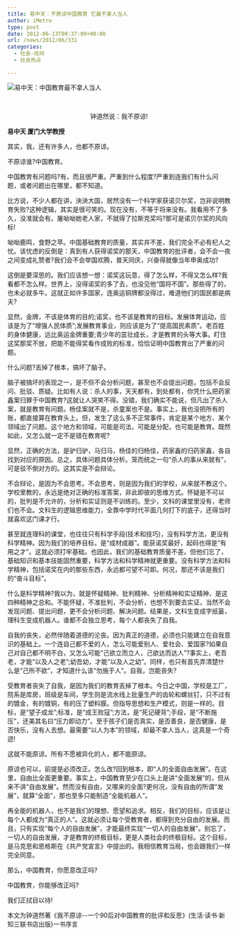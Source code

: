 ```yaml
---
title: 易中天：不原谅中国教育 它最不拿人当人
author: iMetro
type: post
date: 2012-06-13T09:37:09+00:00
url: /news/2012/06/331
categories:
  - 社会-坊间
  - 社会热点

---
```

<div>
  <img src="http://img1.gtimg.com/view/pics/hv1/249/25/998/64901574.jpg" alt="易中天：中国教育最不拿人当人" />
</div>

&nbsp;

<p align="center">
  钟道然说：我不原谅!
</p>

**易中天 厦门大学教授**

其实，我，还有许多人，也都不原谅。

不原谅谁?中国教育。

中国教育有问题吗?有，而且很严重。严重到什么程度?严重到连我们有什么问题，或者问题出在哪里，都不知道。

比方说，不少人都在讲，泱泱大国，居然没有一个科学家获诺贝尔奖，岂非说明教育失败?这种逻辑，其实是很可笑的。现在没有，不等于将来没有。我看用不了多久，没准就会有。屠呦呦她老人家，不就得了拉斯克奖吗?那可是诺贝尔奖的风向标!

呦呦鹿鸣，食野之苹。中国基础教育的质量，其实并不差，我们完全不必有杞人之忧。该忧虑的反倒是：真到有人获得诺奖的那天，中国教育的批评者，会不会一夜之间变成礼赞者?我们会不会举国欢腾，普天同庆，兴奋得就像当年申奥成功?

这倒是要深思的。我们应该想一想：诺奖这玩意，得了怎么样，不得又怎么样?我看都不怎么样。世界上，没得诺奖的多了去，也没见他“国将不国”。那些得了的，也未必就多牛。这就正如许多国家，连奥运铜牌都没得过，难道他们的国民都是病夫?

显然，金牌，不该是体育的目的;诺奖，也不该是教育的目标。发展体育运动，应该是为了“增强人民体质”;发展教育事业，则应该是为了“提高国民素质”。老百姓的身体健康，远比奥运金牌重要;青少年的茁壮成长，才是教育的头等大事。盯住这奖那奖不放，把能不能得奖看作成败的标准，恰恰证明中国教育出了严重的问题。

什么问题?丟掉了根本，搞坏了脑子。

脑子被搞坏的表现之一，是不但不会分析问题，甚至也不会提出问题，包括不会反问、批驳、质疑。比如有人说：杀人的事，天天都有，到处都有，你凭什么把药家鑫案归罪于中国教育?这就让人哭笑不得。没错，我们确实不能说，但凡出了杀人案，就是教育有问题。杨佳案就不是，杀童案也不是。事实上，我也没把所有的账，都直接算在教育头上。但，发生了这么多不正常事件，肯定是某个地方、某个领域出了问题。这个地方和领域，可能是司法，可能是分配，也可能是教育。既然如此，又怎么就一定不是错在教育呢?

显然，正确的方法，是驴归驴，马归马，杨佳的归杨佳，药家鑫的归药家鑫，各自找到对应的原因。总之，具体问题具体分析。笼而统之一句“杀人的事从来就有”，可是驳不倒对方的。这其实是不会辩论。

不会辩论，是因为不会思考。不会思考，则是因为我们的学校，从来就不教这个。学校里教的，永远是绝对正确的标准答案，非此即彼的思维方式。怀疑是不可以的，批判是不允许的，分析和实证则是不训练的。至少，文科的课堂里没有，老师们也不会。文科生的逻辑思维能力，全靠中学时代平面几何打下的底子，还得当时就喜欢这门课才行。

甚至就连理科的课堂，也往往只有科学手段(技术和技巧)，没有科学方法，更没有科学精神。因为我们的培养目标，是“成材成器”。能获诺奖最好，起码也得是“有用之才”。这就必须打牢基础。也因此，我们的基础教育质量不差。但他们忘了，基础知识和基本技能固然重要，科学方法和科学精神就更重要。没有科学方法和科学精神，包括诺奖在内的那些东西，永远都可望不可即。何况，那还不该是我们的“奋斗目标”。

什么是科学精神?我以为，就是怀疑精神、批判精神、分析精神和实证精神，是这四种精神之总和。不能怀疑，不准批判，不会分析，也想不到要去实证，当然不会发现问题、提出问题，更不会分析问题、解决问题。结果是，文科生变成字纸篓，理科生变成机器人。谁都不会独立思考，每个人都丧失了自我。

自我的丧失，必然伴随着道德的沦丧。因为真正的道德，必须也只能建立在自我意识的基础上。一个连自己都不爱的人，怎么可能爱别人、爱社会、爱国家?如果自己对自己都不明不白，又怎么可能“己欲立而立人，己欲达而达人”?事实上，老吾老，才能“以及人之老”;幼吾幼，才能“以及人之幼”。同样，也只有首先弄清楚什么是“己所不欲”，才知道什么该“勿施于人”。自我，岂能丧失?

受教育者丧失了自我，是因为我们的教育丟掉了根本。今日之中国，学校是工厂，院系是库房，班级是车间，学生则是流水线上批量生产的齿轮和螺丝钉，只不过有的镀金，有的镀铜，有的压了塑料膜。但指导思想和生产模式，则是一样的。目标，是“望子成龙”;标准，是“成王败寇”;方法，是“死记硬背”;手段，是“不断施压”，还美其名曰“压力即动力”。至于孩子们是否真实，是否善良，是否健康，是否快乐，没有人去想。最需要“以人为本”的领域，却最不拿人当人，这真是一个奇迹!

这就不能原谅。所有不愿被异化的人，都不能原谅。

原谅也可以，前提是必须改正。怎么改?回到根本，即“人的全面自由发展”。在这里，自由比全面更重要。事实上，中国教育至少在口头上是讲“全面发展”的，但从来不讲“自由发展”。然而没有自由，又哪来的全面?更何况，没有自由的所谓“发展”，就算“全面”，那也至多只能制造“全能机器人”。

再全能的机器人，也不是我们的理想、愿望和追求。相反，我们的目标，应该是让每个人都成为“真正的人”。这就必须让每个受教育者，都得到充分自由的发展。而且，只有实现“每个人的自由发展”，才能最终实现“一切人的自由发展”。别忘了，一切人的自由发展，才是教育的终极目标，更是人类社会的终极目标。这个目标，是马克思和恩格斯在《共产党宣言》中提出的。我相信教育当局，也会跟我们一样完全同意。

那么，中国教育，你愿意改正吗?

中国教育，你能够改正吗?

我们正拭目以待!

本文为钟道然著《我不原谅--一个90后对中国教育的批评和反思》(生活·读书·新知三联书店出版)一书序言